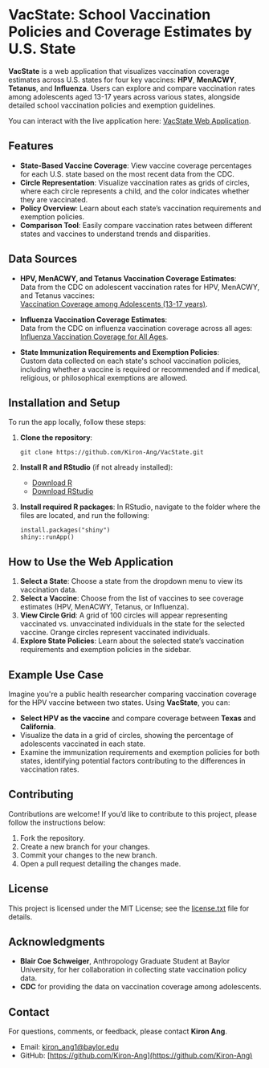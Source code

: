 # VacState: School Vaccination Policies and Coverage Estimates by U.S. State

**VacState** is a web application that visualizes vaccination coverage estimates across U.S. states for four key vaccines: **HPV**, **MenACWY**, **Tetanus**, and **Influenza**. Users can explore and compare vaccination rates among adolescents aged 13-17 years across various states, alongside detailed school vaccination policies and exemption guidelines. 

You can interact with the live application here: [VacState Web Application](https://kiron.shinyapps.io/vacstate).

## Features

- **State-Based Vaccine Coverage**: View vaccine coverage percentages for each U.S. state based on the most recent data from the CDC.
- **Circle Representation**: Visualize vaccination rates as grids of circles, where each circle represents a child, and the color indicates whether they are vaccinated.
- **Policy Overview**: Learn about each state’s vaccination requirements and exemption policies.
- **Comparison Tool**: Easily compare vaccination rates between different states and vaccines to understand trends and disparities.

## Data Sources

- **HPV, MenACWY, and Tetanus Vaccination Coverage Estimates**:  
  Data from the CDC on adolescent vaccination rates for HPV, MenACWY, and Tetanus vaccines:  
  [Vaccination Coverage among Adolescents (13-17 years)](https://data.cdc.gov/Teen-Vaccinations/Vaccination-Coverage-among-Adolescents-13-17-Years/ee48-w5t6).

- **Influenza Vaccination Coverage Estimates**:  
  Data from the CDC on influenza vaccination coverage across all ages:  
  [Influenza Vaccination Coverage for All Ages](https://data.cdc.gov/Flu-Vaccinations/Influenza-Vaccination-Coverage-for-All-Ages-6-Mont/vh55-3he6).

- **State Immunization Requirements and Exemption Policies**:  
  Custom data collected on each state's school vaccination policies, including whether a vaccine is required or recommended and if medical, religious, or philosophical exemptions are allowed.

## Installation and Setup

To run the app locally, follow these steps:

1. **Clone the repository**:
   ```
   git clone https://github.com/Kiron-Ang/VacState.git
   ```

2. **Install R and RStudio** (if not already installed):
   - [Download R](https://cran.r-project.org/)
   - [Download RStudio](https://posit.co/download/rstudio-desktop/)

3. **Install required R packages**:
   In RStudio, navigate to the folder where the files are located, and run the following:
	 ```
   install.packages("shiny")
	 shiny::runApp()
   ```

## How to Use the Web Application

1. **Select a State**: Choose a state from the dropdown menu to view its vaccination data.
2. **Select a Vaccine**: Choose from the list of vaccines to see coverage estimates (HPV, MenACWY, Tetanus, or Influenza).
3. **View Circle Grid**: A grid of 100 circles will appear representing vaccinated vs. unvaccinated individuals in the state for the selected vaccine. Orange circles represent vaccinated individuals.
4. **Explore State Policies**: Learn about the selected state’s vaccination requirements and exemption policies in the sidebar.

## Example Use Case

Imagine you're a public health researcher comparing vaccination coverage for the HPV vaccine between two states. Using **VacState**, you can:

- **Select HPV as the vaccine** and compare coverage between **Texas** and **California**.
- Visualize the data in a grid of circles, showing the percentage of adolescents vaccinated in each state.
- Examine the immunization requirements and exemption policies for both states, identifying potential factors contributing to the differences in vaccination rates.

## Contributing

Contributions are welcome! If you’d like to contribute to this project, please follow the instructions below:

1. Fork the repository.
2. Create a new branch for your changes.
3. Commit your changes to the new branch.
4. Open a pull request detailing the changes made.

## License

This project is licensed under the MIT License; see the [license.txt](license.txt) file for details.

## Acknowledgments

- **Blair Coe Schweiger**, Anthropology Graduate Student at Baylor University, for her collaboration in collecting state vaccination policy data.
- **CDC** for providing the data on vaccination coverage among adolescents.

## Contact

For questions, comments, or feedback, please contact **Kiron Ang**.
- Email: [kiron_ang1@baylor.edu](mailto:kiron_ang1@baylor.edu)  
- GitHub: [https://github.com/Kiron-Ang](https://github.com/Kiron-Ang)